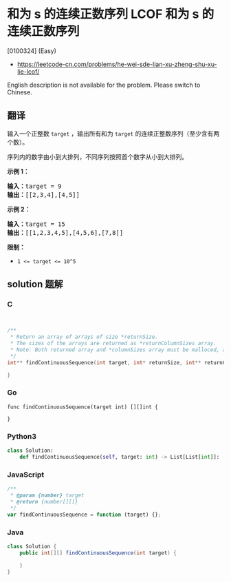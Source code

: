 # 和为 s 的连续正数序列 LCOF 和为 s 的连续正数序列

[0100324] (Easy)

- https://leetcode-cn.com/problems/he-wei-sde-lian-xu-zheng-shu-xu-lie-lcof/

English description is not available for the problem. Please switch to Chinese.

## 翻译

输入一个正整数 `target` ，输出所有和为 `target` 的连续正整数序列（至少含有两个数）。

序列内的数字由小到大排列，不同序列按照首个数字从小到大排列。

**示例 1：**

<pre><strong>输入：</strong>target = 9
<strong>输出：</strong>[[2,3,4],[4,5]]
</pre>

**示例 2：**

<pre><strong>输入：</strong>target = 15
<strong>输出：</strong>[[1,2,3,4,5],[4,5,6],[7,8]]
</pre>

**限制：**

- `1 <= target <= 10^5`

## solution 题解

### C

```c


/**
 * Return an array of arrays of size *returnSize.
 * The sizes of the arrays are returned as *returnColumnSizes array.
 * Note: Both returned array and *columnSizes array must be malloced, assume caller calls free().
 */
int** findContinuousSequence(int target, int* returnSize, int** returnColumnSizes){

}


```

### Go

```golang
func findContinuousSequence(target int) [][]int {

}
```

### Python3

```python
class Solution:
    def findContinuousSequence(self, target: int) -> List[List[int]]:
```

### JavaScript

```javascript
/**
 * @param {number} target
 * @return {number[][]}
 */
var findContinuousSequence = function (target) {};
```

### Java

```java
class Solution {
    public int[][] findContinuousSequence(int target) {

    }
}
```
